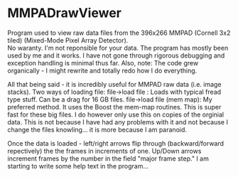 # MMPADrawViewer
Program used to view raw data files from the 396x266 MMPAD (Cornell 3x2 tiled) (Mixed-Mode Pixel Array Detector).  
No waranty. I'm not reponsible for your data.  The program has mostly been used by me and it works.  I have not gone through rigorous debugging and exception handling is minimal thus far.
Also, note:  The code grew organically - I might rewrite and totally redo how I do everything.

All that being said - it is incredibly useful for MMPAD raw data (i.e. image stacks).
Two ways of loading file:
  file->load file :  Loads with typical fread type stuff.  Can be a drag for 16 GB files.
  file->load file (mem map): My preferred method.  It uses the Boost the mem-map routines.  This is super fast for these big files.  I do however only use this on copies of the orginial data. This is not because I have had any problems with it and not because I change the files knowling... it is more because I am paranoid.
  
  Once the data is loaded - left/right arrows flip through (backward/forward repectively) the the frames in increments of one. Up/Down arrows increment frames by the number in the field "major frame step."
  I am starting to write some help text in the program...
